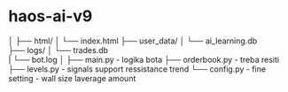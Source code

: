 
# haos-ai-v9
│
├── html/
│   └── index.html
├── user_data/
│   └── ai_learning.db  
├── logs/
│   └── trades.db  
|   └── bot.log
│
├── main.py         - logika bota
├── orderbook.py    - treba resiti          
├── levels.py       - signals support ressistance trend
└── config.py       - fine setting - wall size laverage amount    
